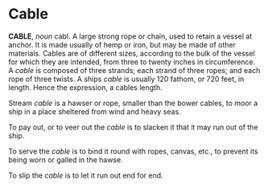 # Cable

**CABLE**, _noun_ cabl. A large strong rope or chain, used to retain a vessel at anchor. It is made usually of hemp or iron, but may be made of other materials. Cables are of different sizes, according to the bulk of the vessel for which they are intended, from three to twenty inches in circumference. A _cable_ is composed of three strands; each strand of three ropes; and each rope of three twists. A ships _cable_ is usually 120 fathom, or 720 feet, in length. Hence the expression, a cables length.

Stream _cable_ is a hawser or rope, smaller than the bower cables, to moor a ship in a place sheltered from wind and heavy seas.

To pay out, or to veer out the _cable_ is to slacken it that it may run out of the ship.

To serve the _cable_ is to bind it round with ropes, canvas, etc., to prevent its being worn or galled in the hawse.

To slip the _cable_ is to let it run out end for end.